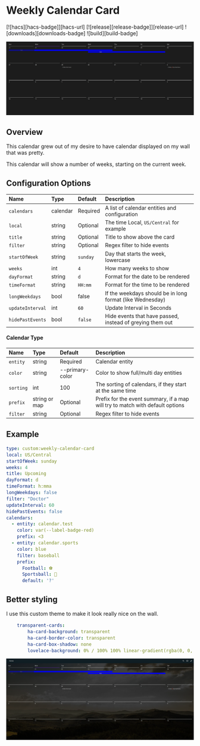 # Weekly Calendar Card
[![hacs][hacs-badge]][hacs-url]
[![release][release-badge]][release-url]
![downloads][downloads-badge]
![build][build-badge]

![Example](./resources/example.png)

## Overview
This calendar grew out of my desire to have calendar displayed on my wall that was pretty.

This calendar will show a number of weeks, starting on the current week.

## Configuration Options

| Name                | Type      | Default    | Description                                                                         |
| :------------------ | :-------- | :--------- | :---------------------------------------------------------------------------------- |
| `calendars`         | calendar  | Required   | A list of calendar entities and configuration                                       |
| `local`             | string    | Optional   | The time Local, `US/Central` for example                                            |
| `title`             | string    | Optional   | Title to show above the card                                                        |
| `filter`            | string    | Optional   | Regex filter to hide events                                                         |
| `startOfWeek`       | string    | `sunday`   | Day that starts the week, lowercase                                                 |
| `weeks`             | int       | `4`        | How many weeks to show                                                              |
| `dayFormat`         | string    | `d`        | Format for the date to be rendered                                                  |
| `timeFormat`        | string    | `HH:mm`    | Format for the time to be rendered                                                  |
| `longWeekdays`      | bool      | false      | If the weekdays should be in long format (like Wednesday)                           |
| `updateInterval`    | int       | `60`       | Update Interval in Seconds                                                          |
| `hidePastEvents`    | bool      | `false`    | Hide events that have passed, instead of greying them out                           |

#### Calendar Type
| Name                | Type            | Default         | Description                                                                         |
| :------------------ | :---------------| :---------------| :---------------------------------------------------------------------------------- |
| `entity`            | string          | Required        | Calendar entity                                                                     |
| `color`             | string          | --primary-color | Color to show full/multi day entities                                               |
| `sorting`           | int             | 100             | The sorting of calendars, if they start at the same time                            |
| `prefix`            | string or map   | Optional        | Prefix for the event summary, if a map will try to match with default options       |
| `filter`            | string          | Optional        | Regex filter to hide events                                                         |

## Example
```yaml
type: custom:weekly-calendar-card
local: US/Central
startOfWeek: sunday
weeks: 4
title: Upcoming
dayFormat: d
timeFormat: h:mma
longWeekdays: false
filter: "Doctor"
updateInterval: 60
hidePastEvents: false
calendars:
  - entity: calendar.test
    color: var(--label-badge-red)
    prefix: <3
  - entity: calendar.sports
    color: blue
    filter: baseball
    prefix:
      Football: ⚽
      Sportsball: 🏈
      default: '?'
```

## Better styling
I use this custom theme to make it look really nice on the wall.
```yaml
    transparent-cards:
        ha-card-background: transparent
        ha-card-border-color: transparent
        ha-card-box-shadow: none
        lovelace-background: 0% / 100% 100% linear-gradient(rgba(0, 0, 0, 0.75), rgba(0, 0, 0, 0.75)) no-repeat, 0% / 100% 100% url('https://picsum.photos/1920/1080') no-repeat
```


![Example](./resources/example2.png)
